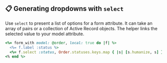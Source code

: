 ## 📋 Generating dropdowns with `select`
Use `select` to present a list of options for a form attribute. It can take an array of pairs or a collection of Active Record objects. The helper links the selected value to your model attribute.

```ruby
<%= form_with model: @order, local: true do |f| %>
  <%= f.label :status %>
  <%= f.select :status, Order.statuses.keys.map { |s| [s.humanize, s] }, prompt: "Choose status" %>
<% end %>
```
